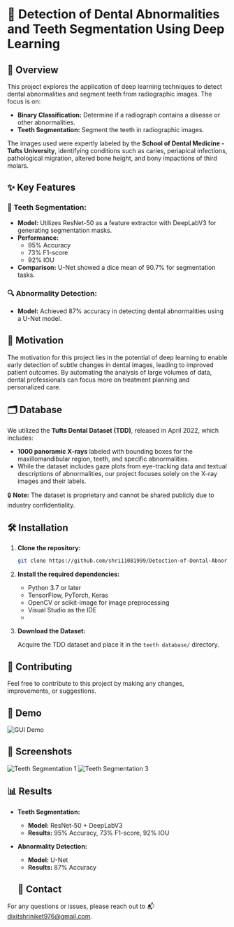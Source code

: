 # 🦷 Detection of Dental Abnormalities and Teeth Segmentation Using Deep Learning

## 📄 Overview

This project explores the application of deep learning techniques to detect dental abnormalities and segment teeth from radiographic images. The focus is on:

- **Binary Classification:** Determine if a radiograph contains a disease or other abnormalities.
- **Teeth Segmentation:** Segment the teeth in radiographic images.

The images used were expertly labeled by the **School of Dental Medicine - Tufts University**, identifying conditions such as caries, periapical infections, pathological migration, altered bone height, and bony impactions of third molars.

## ✨ Key Features

### 🦷 Teeth Segmentation:
- **Model:** Utilizes ResNet-50 as a feature extractor with DeepLabV3 for generating segmentation masks.
- **Performance:** 
  - 95% Accuracy
  - 73% F1-score
  - 92% IOU
- **Comparison:** U-Net showed a dice mean of 90.7% for segmentation tasks.

### 🔍 Abnormality Detection:
- **Model:** Achieved 87% accuracy in detecting dental abnormalities using a U-Net model.

## 🎯 Motivation

The motivation for this project lies in the potential of deep learning to enable early detection of subtle changes in dental images, leading to improved patient outcomes. By automating the analysis of large volumes of data, dental professionals can focus more on treatment planning and personalized care.

## 🗂️ Database

We utilized the **Tufts Dental Dataset (TDD)**, released in April 2022, which includes:

- **1000 panoramic X-rays** labeled with bounding boxes for the maxillomandibular region, teeth, and specific abnormalities.
- While the dataset includes gaze plots from eye-tracking data and textual descriptions of abnormalities, our project focuses solely on the X-ray images and their labels.

🔒 **Note:** The dataset is proprietary and cannot be shared publicly due to industry confidentiality.

## 🛠️ Installation

1. **Clone the repository:**

   ```bash
   git clone https://github.com/shri11081999/Detection-of-Dental-Abnormalities-and-Teeth-segmentaion.git

2. **Install the required dependencies:**

   - Python 3.7 or later
   - TensorFlow, PyTorch, Keras
   - OpenCV or scikit-image for image preprocessing
   - Visual Studio as the IDE
   - 
3. **Download the Dataset:**

   Acquire the TDD dataset and place it in the `teeth database/` directory.

## 🤝 Contributing

Feel free to contribute to this project by making any changes, improvements, or suggestions.

## 🎥 Demo

![GUI Demo](https://github.com/user-attachments/assets/a66109bf-e14d-4109-a005-0b04cc890c17)

## 📸 Screenshots

![Teeth Segmentation 1](https://github.com/user-attachments/assets/e11578b3-b9be-4467-b42a-860fe4dbcd31)
![Teeth Segmentation 3](https://github.com/user-attachments/assets/3fde82c2-8456-4c97-8259-4efb076fe10f)

## 📊 Results

- **Teeth Segmentation:** 
  - **Model:** ResNet-50 + DeepLabV3
  - **Results:** 95% Accuracy, 73% F1-score, 92% IOU

- **Abnormality Detection:** 
  - **Model:** U-Net
  - **Results:** 87% Accuracy

  ## 📧 Contact

For any questions or issues, please reach out to 📬 [dixitshriniket976@gmail.com](mailto:dixitshriniket976@gmail.com).

